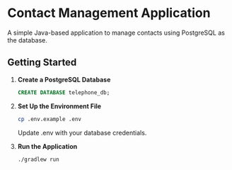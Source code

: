 # Contact Management Application

A simple Java-based application to manage contacts using PostgreSQL as the database.

## Getting Started

1. **Create a PostgreSQL Database**
   ```sql
   CREATE DATABASE telephone_db;
2. **Set Up the Environment File**
   ```bash
   cp .env.example .env
   ```
    Update .env with your database credentials.


3. **Run the Application**
   ```bash
   ./gradlew run
    ``` 
   
